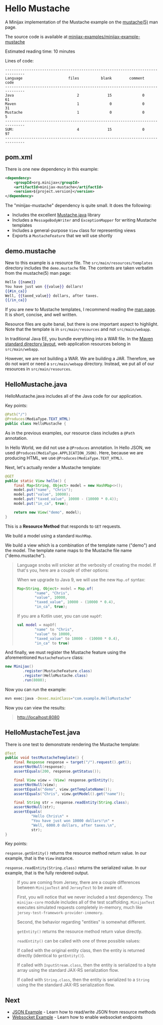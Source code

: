 
Hello Mustache
==============

A Minijax implementation of the Mustache example on the [mustache(5)](https://mustache.github.io/mustache.5.html) man page.

The source code is available at [minijax-examples/minijax-example-mustache](https://github.com/minijax/minijax/tree/master/minijax-examples/minijax-example-mustache)

Estimated reading time: 10 minutes

Lines of code:

```
-------------------------------------------------------------------------------
Language                     files          blank        comment           code
-------------------------------------------------------------------------------
Java                             2             15              0             61
Maven                            1              0              0             31
Mustache                         1              0              0              5
-------------------------------------------------------------------------------
SUM:                             4             15              0             97
-------------------------------------------------------------------------------
```

pom.xml
-------

There is one new dependency in this example:

```xml
<dependency>
    <groupId>org.minijax</groupId>
    <artifactId>minijax-mustache</artifactId>
    <version>${project.version}</version>
</dependency>
```

The "minijax-mustache" dependency is quite small.  It does the following:

* Includes the excellent [Mustache.java](https://github.com/spullara/mustache.java) library
* Includes a `MessageBodyWriter` and `ExceptionMapper` for writing Mustache templates
* Includes a general-purpose `View` class for representing views
* Exports a `MustacheFeature` that we will use shortly

demo.mustache
-------------

New to this example is a resource file.  The `src/main/resources/templates` directory includes the `demo.mustache` file.  The contents are taken verbatim from the mustache(5) man page:

```mustache
Hello {{name}}
You have just won {{value}} dollars!
{{#in_ca}}
Well, {{taxed_value}} dollars, after taxes.
{{/in_ca}}
```

If you are new to Mustache templates, I recommend reading the [man page](https://mustache.github.io/mustache.5.html).  It is short, concise, and well written.

Resource files are quite banal, but there is one important aspect to highlight.  Note that the template is in `src/main/resources` and not `src/main/webapp`.

In traditional Java EE, you bundle everything into a WAR file.  In the [Maven standard directory layout](https://maven.apache.org/guides/introduction/introduction-to-the-standard-directory-layout.html),
web application resources belong in `src/main/webapp`.

However, we are not building a WAR.  We are building a JAR.  Therefore, we do not want or need a `src/main/webapp` directory.  Instead, we put all of our resources in `src/main/resources`.

HelloMustache.java
------------------

HelloMustache.java includes all of the Java code for our application.

Key points:

```java
@Path("/")
@Produces(MediaType.TEXT_HTML)
public class HelloMustache {
```

As in the previous examples, our resource class includes a `@Path` annotation.

In Hello World, we did not use a `@Produces` annotation.  In Hello JSON, we used `@Produces(MediaType.APPLICATION_JSON)`.  Here, because we are producing HTML, we use `@Produces(MediaType.TEXT_HTML)`.

Next, let's actually render a Mustache template:

```java
@GET
public static View hello() {
    final Map<String, Object> model = new HashMap<>();
    model.put("name", "Chris");
    model.put("value", 10000);
    model.put("taxed_value", 10000 - (10000 * 0.4));
    model.put("in_ca", true);

    return new View("demo", model);
}
```

This is a **Resource Method** that responds to `GET` requests.

We build a model using a standard `HashMap`.

We build a view which is a combination of the template name ("demo") and the model.  The template name maps to the Mustache file name ("demo.mustache").

> Language snobs will snicker at the verbosity of creating the model.  If that's you, here are a couple of other options:
>
> When we upgrade to Java 9, we will use the new `Map.of` syntax:
>
> ```java
> Map<String, Object> model = Map.of(
>         "name", "Chris",
>         "value", 10000,
>         "taxed_value", 10000 - (10000 * 0.4),
>         "in_ca", true);
> ```
>
> If you are a Kotlin user, you can use `mapOf`:
>
> ```kotlin
> val model = mapOf(
>         "name" to "Chris",
>         "value" to 10000,
>         "taxed_value" to 10000 - (10000 * 0.4),
>         "in_ca" to true)
> ```

And finally, we must register the Mustache feature using the aforementioned `MustacheFeature` class:

```java
new Minijax()
        .register(MustacheFeature.class)
        .register(HelloMustache.class)
        .run(8080);
```

Now you can run the example:

```bash
mvn exec:java -Dexec.mainClass="com.example.HelloMustache"
```

Now you can view the results:

> <http://localhost:8080>


HelloMustacheTest.java
----------------------

There is one test to demonstrate rendering the Mustache template:

```java
@Test
public void testMustacheTemplate() {
    final Response response = target("/").request().get();
    assertNotNull(response);
    assertEquals(200, response.getStatus());

    final View view = (View) response.getEntity();
    assertNotNull(view);
    assertEquals("demo", view.getTemplateName());
    assertEquals("Chris", view.getModel().get("name"));

    final String str = response.readEntity(String.class);
    assertNotNull(str);
    assertEquals(
            "Hello Chris\n" +
            "You have just won 10000 dollars!\n" +
            "Well, 6000.0 dollars, after taxes.\n",
            str);
}
```

Key points:

`response.getEntity()` returns the resource method return value.  In our example, that is the `View` instance.

`response.readEntity(String.class)` returns the serialized value.  In our example, that is the fully rendered output.

> If you are coming from Jersey, there are a couple differences between `MinijaxTest` and `JerseyTest` to be aware of.
>
> First, you will notice that we never included a test dependency.  The `minijax-core` module includes all of the test scaffolding.  `MinijaxTest` executes simulated requests completely in-memory, much like `jersey-test-framework-provider-inmemory`.
>
> Second, the behavior regarding "entities" is somewhat different.
>
> `getEntity()` returns the resource method return value directly.
>
> `readEntity()` can be called with one of three possible values:
>
> If called with the original entity class, then the entity is returned directly (identical to `getEntity()`).
>
> If called with `InputStream.class`, then the entity is serialized to a byte array using the standard JAX-RS serialization flow.
>
> If called with `String.class`, then the entity is serialized to a `String` using the the standard JAX-RS serialization flow.

Next
----

* [JSON Example](https://minijax.org/minijax-examples/minijax-example-json/index.html) - Learn how to read/write JSON from resource methods
* [Websocket Example](https://minijax.org/minijax-examples/minijax-example-websocket/index.html) - Learn how to enable websocket endpoints
